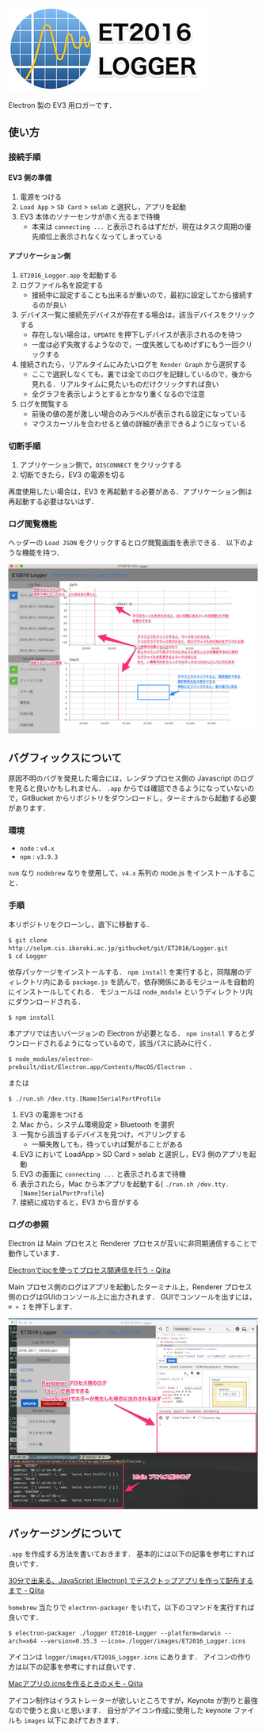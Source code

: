 ![icon](./images/logger_icon.png)

Electron 製の EV3 用ロガーです．

## 使い方

### 接続手順

#### EV3 側の準備

1. 電源をつける
2. `Load App` > `SD Card` > `selab` と選択し，アプリを起動
3. EV3 本体のソナーセンサが赤く光るまで待機
   - 本来は `connecting ...` と表示されるはずだが，現在はタスク周期の優先順位上表示されなくなってしまっている

#### アプリケーション側

1. `ET2016_Logger.app` を起動する
2. ログファイル名を設定する
   - 接続中に設定することも出来るが重いので，最初に設定してから接続するのが良い
3. デバイス一覧に接続先デバイスが存在する場合は，該当デバイスをクリックする
   - 存在しない場合は，`UPDATE` を押下しデバイスが表示されるのを待つ
   - 一度は必ず失敗するようなので，一度失敗してもめげずにもう一回クリックする
4. 接続されたら，リアルタイムにみたいログを `Render Graph` から選択する
   - ここで選択しなくても，裏では全てのログを記録しているので，後から見れる．リアルタイムに見たいものだけクリックすれば良い
   - 全グラフを表示しようとするとかなり重くなるので注意
5. ログを閲覧する
   - 前後の値の差が激しい場合のみラベルが表示される設定になっている
   - マウスカーソルを合わせると値の詳細が表示できるようになっている

### 切断手順

1. アプリケーション側で，`DISCONNECT` をクリックする
2. 切断できたら，EV3 の電源を切る

再度使用したい場合は，EV3 を再起動する必要がある．アプリケーション側は再起動する必要はないはず．

### ログ閲覧機能

ヘッダーの `Load JSON` をクリックするとログ閲覧画面を表示できる．
以下のような機能を持つ．

![loadJSON](./images/loadJson.png)

## バグフィックスについて

原因不明のバグを発見した場合には，レンダラプロセス側の Javascript のログを見ると良いかもしれません．
`.app` からでは確認できるようになっていないので，GitBucket からリポジトリをダウンロードし，ターミナルから起動する必要があります．

### 環境

- `node` : `v4.x`
- `npm`  : `v3.9.3`

`nvm` なり `nodebrew` なりを使用して，`v4.x` 系列の node.js をインストールすること．

### 手順

本リポジトリをクローンし，直下に移動する．

``` shell
$ git clone http://selpm.cis.ibaraki.ac.jp/gitbucket/git/ET2016/Logger.git
$ cd Logger
```

依存パッケージをインストールする．
`npm install` を実行すると，同階層のディレクトリ内にある `package.js` を読んで，依存関係にあるモジュールを自動的にインストールしてくれる．
モジュールは `node_module` というディレクトリ内にダウンロードされる．

``` shell
$ npm install
```

本アプリでは古いバージョンの Electron が必要となる．
`npm install` するとダウンロードされるようになっているので，該当パスに読みに行く．

``` shell
$ node_modules/electron-prebuilt/dist/Electron.app/Contents/MacOS/Electron .
```

または

``` shell
$ ./run.sh /dev.tty.[Name]SerialPortProfile
```

1. EV3 の電源をつける
2. Mac から，システム環境設定 > Bluetooth を選択
3. 一覧から該当するデバイスを見つけ，ペアリングする
   - 一瞬失敗しても，待っていれば繋がることがある
4. EV3 において LoadApp > SD Card > selab と選択し，EV3 側のアプリを起動
5. EV3 の画面に `connecting ...` と表示されるまで待機
6. 表示されたら，Mac から本アプリを起動する( `./run.sh /dev.tty.[Name]SerialPortProfile`)
7. 接続に成功すると，EV3 から音がする

### ログの参照

Electron は Main プロセスと Renderer プロセスが互いに非同期通信することで動作しています．

[Electronでipcを使ってプロセス間通信を行う - Qiita](http://qiita.com/Misumi_Rize/items/dde76dbf89abee13991c)

Main プロセス側のログはアプリを起動したターミナル上，Renderer プロセス側のログはGUIのコンソール上に出力されます．
GUIでコンソールを出すには，`⌘ + I` を押下します．

![log_image](./images/log.png)

## パッケージングについて

`.app` を作成する方法を書いておきます．
基本的には以下の記事を参考にすれば良いです．

[30分で出来る、JavaScript (Electron) でデスクトップアプリを作って配布するまで - Qiita](http://qiita.com/nyanchu/items/15d514d9b9f87e5c0a29)

`homebrew` 当たりで `electron-packager` をいれて，以下のコマンドを実行すれば良いです．

``` shell
$ electron-packager ./logger ET2016-Logger --platform=darwin --arch=x64 --version=0.35.3 --icon=./logger/images/ET2016_Logger.icns
```

アイコンは `logger/images/ET2016_Logger.icns` にあります．
アイコンの作り方は以下の記事を参考にすれば良いです．

[Macアプリの.icnsを作るときのメモ - Qiita](http://qiita.com/Jacminik/items/a4c8fe20a4cba62f428b)

アイコン制作はイラストレーターが欲しいところですが，Keynote が割りと最強なので使うと良いと思います．
自分がアイコン作成に使用した keynote ファイルも `images` 以下にあげておきます．
